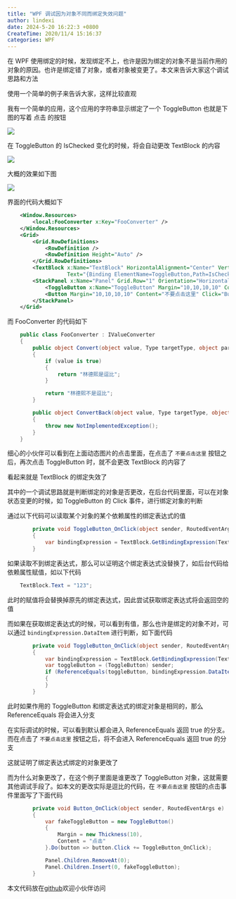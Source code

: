 ```yaml
---
title: "WPF 调试因为对象不同而绑定失效问题"
author: lindexi
date: 2024-5-20 16:22:3 +0800
CreateTime: 2020/11/4 15:16:37
categories: WPF
---
```


在 WPF 使用绑定的时候，发现绑定不上，也许是因为绑定的对象不是当前作用的对象的原因。也许是绑定错了对象，或者对象被变更了。本文来告诉大家这个调试思路和方法

<!--more-->


<!-- CreateTime:2020/11/4 15:16:37 -->



使用一个简单的例子来告诉大家，这样比较直观

我有一个简单的应用，这个应用的字符串显示绑定了一个 ToggleButton 也就是下图的写着 点击 的按钮

<!-- ![](image/WPF 调试因为对象不同而绑定失效问题/WPF 调试因为对象不同而绑定失效问题0.png) -->

![](http://image.acmx.xyz/lindexi%2F20201141517524547.jpg)

在 ToggleButton 的 IsChecked 变化的时候，将会自动更改 TextBlock 的内容

<!-- ![](image/WPF 调试因为对象不同而绑定失效问题/WPF 调试因为对象不同而绑定失效问题1.png) -->

![](http://image.acmx.xyz/lindexi%2F20201141518488897.jpg)

大概的效果如下图

<!-- ![](image/WPF 调试因为对象不同而绑定失效问题/WPF 调试因为对象不同而绑定失效问题.gif) -->

![](http://image.acmx.xyz/lindexi%2FWPF%2520%25E8%25B0%2583%25E8%25AF%2595%25E5%259B%25A0%25E4%25B8%25BA%25E5%25AF%25B9%25E8%25B1%25A1%25E4%25B8%258D%25E5%2590%258C%25E8%2580%258C%25E7%25BB%2591%25E5%25AE%259A%25E5%25A4%25B1%25E6%2595%2588%25E9%2597%25AE%25E9%25A2%2598.gif)

界面的代码大概如下

```xml
    <Window.Resources>
        <local:FooConverter x:Key="FooConverter" />
    </Window.Resources>
    <Grid>
        <Grid.RowDefinitions>
            <RowDefinition />
            <RowDefinition Height="Auto" />
        </Grid.RowDefinitions>
        <TextBlock x:Name="TextBlock" HorizontalAlignment="Center" VerticalAlignment="Center"
                   Text="{Binding ElementName=ToggleButton,Path=IsChecked,Converter={StaticResource FooConverter}}" />
        <StackPanel x:Name="Panel" Grid.Row="1" Orientation="Horizontal">
            <ToggleButton x:Name="ToggleButton" Margin="10,10,10,10" Content="点击" Click="ToggleButton_OnClick" />
            <Button Margin="10,10,10,10" Content="不要点击这里" Click="Button_OnClick" />
        </StackPanel>
    </Grid>
```

而 FooConverter 的代码如下

```csharp
    public class FooConverter : IValueConverter
    {
        public object Convert(object value, Type targetType, object parameter, CultureInfo culture)
        {
            if (value is true)
            {
                return "林德熙是逗比";
            }

            return "林德熙不是逗比";
        }

        public object ConvertBack(object value, Type targetType, object parameter, CultureInfo culture)
        {
            throw new NotImplementedException();
        }
    }
```

细心的小伙伴可以看到在上面动态图片的点击里面，在点击了 `不要点击这里` 按钮之后，再次点击 ToggleButton 时，就不会更改 TextBlock 的内容了

看起来就是 TextBlock 的绑定失效了

其中的一个调试思路就是判断绑定的对象是否更改，在后台代码里面，可以在对象状态变更的时候，如 ToggleButton 的 Click 事件，进行绑定对象的判断

通过以下代码可以读取某个对象的某个依赖属性的绑定表达式的值

```csharp
        private void ToggleButton_OnClick(object sender, RoutedEventArgs e)
        {
            var bindingExpression = TextBlock.GetBindingExpression(TextBlock.TextProperty);
        }
```

如果读取不到绑定表达式，那么可以证明这个绑定表达式没替换了，如后台代码给依赖属性赋值，如以下代码

```csharp
    TextBlock.Text = "123";
```

此时的赋值将会替换掉原先的绑定表达式，因此尝试获取绑定表达式将会返回空的值

而如果在获取绑定表达式的时候，可以看到有值，那么也许是绑定的对象不对，可以通过 `bindingExpression.DataItem` 进行判断，如下面代码

```csharp
        private void ToggleButton_OnClick(object sender, RoutedEventArgs e)
        {
            var bindingExpression = TextBlock.GetBindingExpression(TextBlock.TextProperty);
            var toggleButton = (ToggleButton) sender;
            if (ReferenceEquals(toggleButton, bindingExpression.DataItem))
            {
            }
        }
```

此时如果作用的 ToggleButton 和绑定表达式的绑定对象是相同的，那么 ReferenceEquals 将会进入分支

在实际调试的时候，可以看到默认都会进入 ReferenceEquals 返回 true 的分支。而在点击了 `不要点击这里` 按钮之后，将不会进入 ReferenceEquals 返回 true 的分支

这就证明了绑定表达式绑定的对象更改了

而为什么对象更改了，在这个例子里面是谁更改了 ToggleButton 对象，这就需要其他调试手段了。如本文的更改实际是逗比的代码，在 `不要点击这里` 按钮的点击事件里面写了下面代码

```csharp
        private void Button_OnClick(object sender, RoutedEventArgs e)
        {
            var fakeToggleButton = new ToggleButton()
            {
                Margin = new Thickness(10),
                Content = "点击"
            }.Do(button => button.Click += ToggleButton_OnClick);

            Panel.Children.RemoveAt(0);
            Panel.Children.Insert(0, fakeToggleButton);
        }
```

本文代码放在[github](https://github.com/lindexi/lindexi_gd/tree/a196ef71/NairnubalkunuhaJurquneedu)欢迎小伙伴访问

